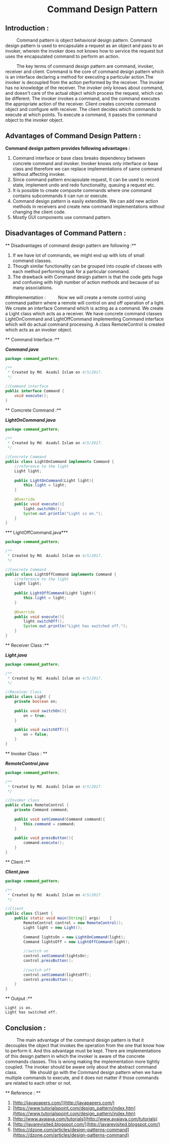 # &nbsp;&nbsp;&nbsp;&nbsp; &nbsp;&nbsp;&nbsp;&nbsp;&nbsp;&nbsp; &nbsp;&nbsp;&nbsp;&nbsp;&nbsp;&nbsp;&nbsp; Command Design Pattern

## Introduction : 
&nbsp;&nbsp;&nbsp;&nbsp;&nbsp;&nbsp;&nbsp;&nbsp; Command pattern is object behavioral design pattern. Command design pattern is used to encapsulate a request as an object and pass to an invoker, wherein the invoker does not knows how to service the request but uses the encapsulated command to perform an action. 

&nbsp;&nbsp;&nbsp;&nbsp;&nbsp;&nbsp;&nbsp;&nbsp;    The key terms of command design pattern are command, invoker, receiver and client. Command is the core of command design pattern which is an interface declaring a method for executing a particular action.The invoker is decoupled from the action performed by the receiver. The invoker has no knowledge of the receiver. The invoker only knows about command, and doesn't care of the actual object which process the request, which can be different. The invoker invokes a command, and the command executes the appropriate action of the receiver. Client creates concrete command object and configure with receiver. The client decides which commands to execute at which points. To execute a command, it passes the command object to the invoker object.

## Advantages of Command Design Pattern :

 **Command design pattern provides following advantages :**
 
1. Command interface or base class breaks dependency between concrete command and invoker. Invoker knows only interface or base class and therefore we can replace implementations of same command without affecting invoker. 
2. Since command pattern encapsulate request, It can be used to record state, implement undo and redo functionality, queuing a request etc.
3. It is possible to create composite commands where one command contains subcommands it can run or execute.
4. Command design pattern is easily extendible. We can add new action methods in receivers and create new command implementations without changing the client code. 
5. Mostly GUI components use command pattern.

## Disadvantages of Command Pattern :

  ** Disadvantages of command design pattern are following :**
 1.  If we have lot of commands, we might end up with lots of small command classes.
 2.  Though similar functionality can be grouped into couple of classes with each method performing task for a particular command.
 3.  The drawback with Command design pattern is that the code gets huge and confusing with high number of action methods and because of so many associations.

##Implementation :
&nbsp;&nbsp;&nbsp;&nbsp;&nbsp;&nbsp;&nbsp;&nbsp; Now we will create a remote control using command pattern where a remote will control on and off operation of a light. We create an interface Command which is acting as a command. We create a Light class which acts as a receiver. We have concrete command classes LightOnCommand and LightOffCommand implementing Command interface which will do actual command processing. A class RemoteControl is created which acts as an invoker object.

** Command Interface :**

***Command.java***
```java
package command_pattern;

/**
 * Created by Md. Asadul Islam on 4/5/2017.
 */

//Command interface
public interface Command {
    void execute();
}

```

** Comcrete Command :**

***LightOnCommand.java***

```java
package command_pattern;

/**
 * Created by Md. Asadul Islam on 4/5/2017.
 */

//Concrete Command
public class LightOnCommand implements Command {
    //reference to the light
    Light light;
    
    public LightOnCommand(Light light){
        this.light = light;
    }
    
    @Override
    public void execute(){
        light.switchOn();
        System.out.println("Light is on.");
    }
}

```

*** LightOffCommand.java***

```java
package command_pattern;

/**
 * Created by Md. Asadul Islam on 4/5/2017.
 */

//Concrete Command
public class LightOffCommand implements Command {
    //reference to the light
    Light light;
    
    public LightOffCommand(Light light){
        this.light = light;
    }
    
    @Override
    public void execute(){
        light.switchOff();
        System.out.println("Light has switched off.");
    }
}

```

** Receiver Class :**

***Light.java***

```java
package command_pattern;

/**
 * Created by Md. Asadul Islam on 4/5/2017.
 */

//Receiver Class
public class Light {
    private boolean on;
    
    public void switchOn(){
        on = true;
    }
    
    public void switchOff(){
        on = false;
    }
}

```

** Invoker Class : **

***RemoteControl.java***

```java
package command_pattern;

/**
 * Created by Md. Asadul Islam on 4/5/2017.
 */

//Invoker class
public class RemoteControl {
    private Command command;
    
    public void setCommand(Command command){
        this.command = command;
    }
    
    public void pressButton(){
        command.execute();
    }
}

```

** Client :**

***Client.java***

```java
package command_pattern;

/**
 * Created by Md. Asadul Islam on 4/5/2017.
 */

//Client
public class Client {
    public static void main(String[] args)    {
        RemoteControl control = new RemoteControl();
        Light light = new Light();
        
        Command lightsOn = new LightOnCommand(light);
        Command lightsOff = new LightOffCommand(light);
        
        //switch on
        control.setCommand(lightsOn);
        control.pressButton();
        
        //switch off
        control.setCommand(lightsOff);
        control.pressButton();
    }
}

```

** Output :**

```
Light is on.
Light has switched off.

```


## Conclusion :
&nbsp;&nbsp;&nbsp;&nbsp;&nbsp;&nbsp;&nbsp;&nbsp;   The main advantage of the command design pattern is that it decouples the object that invokes the operation from the one that know how to perform it. And this advantage must be kept. There are implementations of this design pattern in which the invoker is aware of the concrete commands classes. This is wrong making the implementation more tightly coupled. The invoker should be aware only about the abstract command class. 
&nbsp;&nbsp;&nbsp;&nbsp;&nbsp;&nbsp;&nbsp;&nbsp;   We should go with the Command design pattern when we have multiple commands to execute, and it does not matter if those commands are related to each other or not.

** Reference : **

1. [http://javapapers.com/](http://javapapers.com/)
2. [https://www.tutorialspoint.com/design_pattern/index.htm](https://www.tutorialspoint.com/design_pattern/index.htm)
3. [http://www.avajava.com/tutorials](http://www.avajava.com/tutorials)
4. [http://javarevisited.blogspot.com/](http://javarevisited.blogspot.com/)
5. [https://dzone.com/articles/design-patterns-command](https://dzone.com/articles/design-patterns-command)